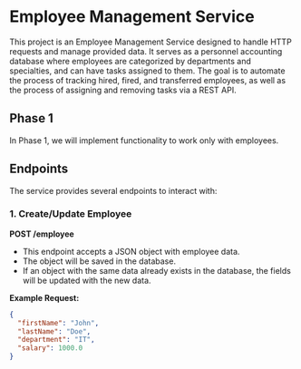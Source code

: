 # Employee Management Service

This project is an Employee Management Service designed to handle HTTP requests and manage provided data. It serves as a personnel accounting database where employees are categorized by departments and specialties, and can have tasks assigned to them. The goal is to automate the process of tracking hired, fired, and transferred employees, as well as the process of assigning and removing tasks via a REST API.

## Phase 1

In Phase 1, we will implement functionality to work only with employees.

## Endpoints

The service provides several endpoints to interact with:

### 1. Create/Update Employee

**POST /employee**

- This endpoint accepts a JSON object with employee data.
- The object will be saved in the database.
- If an object with the same data already exists in the database, the fields will be updated with the new data.

**Example Request:**
```json
{
  "firstName": "John",
  "lastName": "Doe",
  "department": "IT",
  "salary": 1000.0
}
